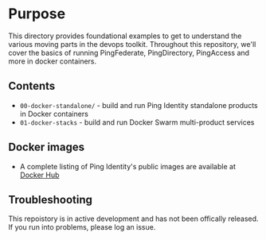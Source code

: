# Purpose
This directory provides foundational examples to get to understand the various moving parts in the devops toolkit. Throughout this repository, we'll cover the basics of running PingFederate, PingDirectory, PingAccess and more in docker containers. 

## Contents

* `00-docker-standalone/` - build and run Ping Identity standalone products in Docker containers 
* `01-docker-stacks` - build and run Docker Swarm multi-product services

## Docker images

* A complete listing of Ping Identity's public images are available at [Docker Hub](https://hub.docker.com/u/pingidentity/)

## Troubleshooting
This repoistory is in active development and has not been offically released. If you run into problems, please log an issue.
